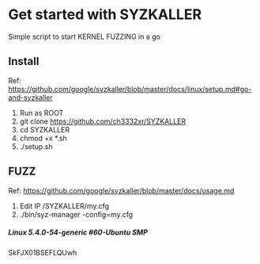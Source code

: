 # Get started with SYZKALLER

Simple script to start KERNEL FUZZING in a go



## Install

Ref: https://github.com/google/syzkaller/blob/master/docs/linux/setup.md#go-and-syzkaller

1. Run as ROOT
2. git clone https://github.com/ch3332xr/SYZKALLER
3. cd SYZKALLER
4. chmod  +x  *.sh
5. ./setup.sh


## FUZZ

Ref: https://github.com/google/syzkaller/blob/master/docs/usage.md

1. Edit IP /SYZKALLER/my.cfg
2. ./bin/syz-manager -config=my.cfg




##### Linux 5.4.0-54-generic #60-Ubuntu SMP
SkFJX01BSEFLQUwh
